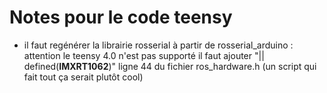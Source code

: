# Notes pour le code teensy

* il faut regénérer la librairie rosserial à partir de rosserial_arduino : attention le teensy 4.0 n'est pas supporté il faut ajouter "|| defined(__IMXRT1062__)" ligne 44 du fichier ros_hardware.h (un script qui fait tout ça serait plutôt cool)
